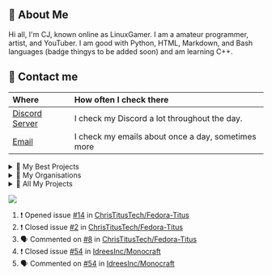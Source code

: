 ## 📖 About Me
Hi all, I'm CJ, known online as LinuxGamer. I am a amateur programmer, artist, and YouTuber. I am good with Python, HTML, Markdown, and Bash languages (badge thingys to be added soon) and am learning C++.

## 💬 Contact me
| Where | How often I check there |
| :--- | :--- |
| [Discord Server](https://discord.gg/s58s2b9Xpr) | I check my Discord a lot throughout the day. |
| [Email](mailto:charl.cj.monke@gmail.com) | I check my emails about once a day, sometimes more |

<details>
<summary>📁 My Best Projects</summary>
<br>
   I have many projects in my repos, but the ones that I want to highlight are the following:   
   
   | Project Name | Languages | Active | My Last Commit To Project |
   | :--- | :--- | :--- | :--- |
   | [Pynotes](https://github.com/Pynotesteam) | Python | No | 30 March 2022 |
   | [Libresprite](https://github.com/Libresprite/Libresprite) | C++ | Yes | 7 February 2022 |
   | [Libresprite Dotto](https://github.com/Libresprite/Dotto) | C++ | Yes | My commit was implemented by FManga as I didn't know how to do it properly at the time. |
   | [Artsly](https://github.com/Artsly/Artsly) | Python | Yes | 12 August 2022 |
</details>

<details>
<summary>📁 My Organisations</summary>
<br>
   I am the founder of 3 organisations here on Github (although 1 is inactive).
   
   | Organisation Name | Active (Yes or No) |
   | :--- | :--- |
   | [Artsly](https://github.com/Artsly) | Yes |
   | [Linux Flights](https://github/Linux-Flights) | Yes |
   | [Pynotes](https://github.com/Pynotesteam) | No |
</details>

<details>
<summary>📁 All My Projects</summary>
<br>
   List of all my projects (Active and Non Active):
   
   | Repo Name |
   | :--- |
   | [Artsly](https://github.com/Artsly/Artsly) |
   | [Pynotes](https://github.com/pynotesteam/pynotes) |
   | [LinuxFlights - Hawk T2](https://github.com/LinuxFlights/HawkT2) |
   | [LinuxFlights - DHC1](https://github.com/LinuxFlights/DHC1) |
   | [LinuxGamer Website](https://github.com/LinuxGamer/linuxgamer.github.io) |
   | [Libresprite Legacy](https://github.com/LibreSprite/LibreSprite) |
   | [Libresprite Dotto](https://github.com/LibreSprite/Dotto) |
</details>

<img 
   src="https://github-readme-stats.vercel.app/api?username=LinuxGamer&show_icons=true&theme=tokyonight" 
/>


    
<!--START_SECTION:activity-->
1. ❗️ Opened issue [#14](https://github.com/ChrisTitusTech/Fedora-Titus/issues/14) in [ChrisTitusTech/Fedora-Titus](https://github.com/ChrisTitusTech/Fedora-Titus)
2. ❗️ Closed issue [#2](https://github.com/ChrisTitusTech/Fedora-Titus/issues/2) in [ChrisTitusTech/Fedora-Titus](https://github.com/ChrisTitusTech/Fedora-Titus)
3. 🗣 Commented on [#8](https://github.com/ChrisTitusTech/Fedora-Titus/issues/8) in [ChrisTitusTech/Fedora-Titus](https://github.com/ChrisTitusTech/Fedora-Titus)
4. ❗️ Closed issue [#54](https://github.com/IdreesInc/Monocraft/issues/54) in [IdreesInc/Monocraft](https://github.com/IdreesInc/Monocraft)
5. 🗣 Commented on [#54](https://github.com/IdreesInc/Monocraft/issues/54) in [IdreesInc/Monocraft](https://github.com/IdreesInc/Monocraft)
<!--END_SECTION:activity-->
